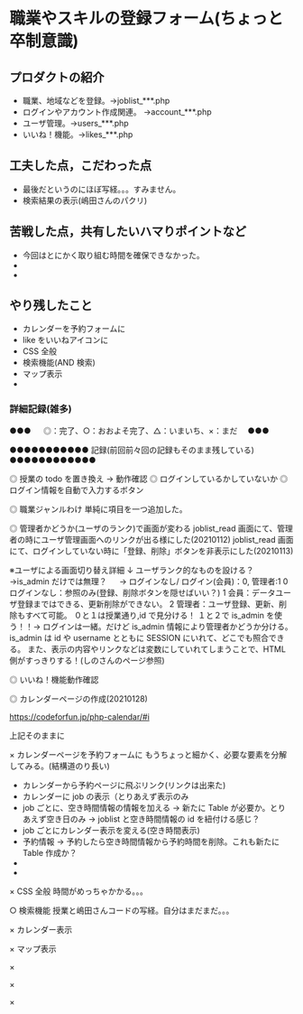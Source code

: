 # 職業やスキルの登録フォーム(ちょっと卒制意識)

## プロダクトの紹介

-  職業、地域などを登録。→joblist\_\*\*\*.php
-  ログインやアカウント作成関連。 →account\_\*\*\*.php
-  ユーザ管理。→users\_\*\*\*.php
-  いいね！機能。→likes\_\*\*\*.php

## 工夫した点，こだわった点

-  最後だというのにほぼ写経。。。すみません。
-  検索結果の表示(嶋田さんのパクリ)

## 苦戦した点，共有したいハマりポイントなど

-  今回はとにかく取り組む時間を確保できなかった。
-
-

## やり残したこと

-  カレンダーを予約フォームに
-  like をいいねアイコンに
-  CSS 全般
-  検索機能(AND 検索)
-  マップ表示
-

### 詳細記録(雑多)

●●● 　 ◎：完了、○：おおよそ完了、△：いまいち、×：まだ　 ●●●

●●●●●●●●●●● 記録(前回前々回の記録もそのまま残している) ●●●●●●●●●●●●

◎ 授業の todo を置き換え → 動作確認
◎ ログインしているかしていないか
◎ ログイン情報を自動で入力するボタン

◎ 職業ジャンルわけ
単純に項目を一つ追加した。

◎ 管理者かどうか(ユーザのランク)で画面が変わる
joblist_read 画面にて、管理者の時にユーザ管理画面へのリンクが出る様にした(20210112)
joblist_read 画面にて、ログインしていない時に「登録、削除」ボタンを非表示にした(20210113)

※ユーザによる画面切り替え詳細 ↓
ユーザランク的なものを設ける？ →is_admin だけでは無理？
　 → ログインなし/ ログイン(会員)：0, 管理者:1
0 ログインなし：参照のみ(登録、削除ボタンを隠せばいい？)
1 会員：データユーザ登録まではできる、更新削除ができない。
2 管理者：ユーザ登録、更新、削除もすべて可能。
０と１は授業通り,id で見分ける！
１と２で is_admin を使う！！→ ログインは一緒。だけど is_admin 情報により管理者かどうか分ける。
is_admin は id や username とともに SESSION にいれて、どこでも照合できる。
また、表示の内容やリンクなどは変数にしていれてしまうことで、HTML 側がすっきりする！(しのさんのページ参照)

◎ いいね！機能動作確認

◎ カレンダーページの作成(20210128)

https://codeforfun.jp/php-calendar/#i

上記そのままに

× カレンダーページを予約フォームに
もうちょっと細かく、必要な要素を分解してみる。(結構道のり長い)

-  カレンダーから予約ページに飛ぶリンク(リンクは出来た)
-  カレンダーに job の表示（とりあえず表示のみ
-  job ごとに、空き時間情報の情報を加える → 新たに Table が必要か。とりあえず空き日のみ
   -> joblist と空き時間情報の id を紐付ける感じ？
-  job ごとにカレンダー表示を変える(空き時間表示)
-  予約情報 → 予約したら空き時間情報から予約時間を削除。これも新たに Table 作成か？
-
-

× CSS 全般
時間がめっちゃかかる。。。

○ 検索機能
授業と嶋田さんコードの写経。自分はまだまだ。。。

× カレンダー表示

× マップ表示

×

×

×
